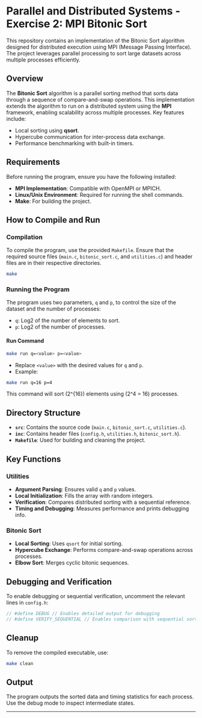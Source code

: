 # Parallel and Distributed Systems - Exercise 2: MPI Bitonic Sort

This repository contains an implementation of the Bitonic Sort algorithm designed for distributed execution using MPI (Message Passing Interface). The project leverages parallel processing to sort large datasets across multiple processes efficiently.

## Overview

The **Bitonic Sort** algorithm is a parallel sorting method that sorts data through a sequence of compare-and-swap operations. This implementation extends the algorithm to run on a distributed system using the **MPI** framework, enabling scalability across multiple processes. Key features include:

- Local sorting using **qsort**.
- Hypercube communication for inter-process data exchange.
- Performance benchmarking with built-in timers.

## Requirements

Before running the program, ensure you have the following installed:

- **MPI Implementation**: Compatible with OpenMPI or MPICH.
- **Linux/Unix Environment**: Required for running the shell commands.
- **Make**: For building the project.

## How to Compile and Run

### Compilation

To compile the program, use the provided `Makefile`. Ensure that the required source files (`main.c`, `bitonic_sort.c`, and `utilities.c`) and header files are in their respective directories.

```bash
make
```

### Running the Program

The program uses two parameters, `q` and `p`, to control the size of the dataset and the number of processes:

- `q`: Log2 of the number of elements to sort.
- `p`: Log2 of the number of processes.

#### Run Command

```bash
make run q=<value> p=<value>
```

- Replace `<value>` with the desired values for `q` and `p`.
- Example:

```bash
make run q=16 p=4
```

This command will sort \(2^{16}\) elements using \(2^4 = 16\) processes.

## Directory Structure

- **`src`**: Contains the source code (`main.c`, `bitonic_sort.c`, `utilities.c`).
- **`inc`**: Contains header files (`config.h`, `utilities.h`, `bitonic_sort.h`).
- **`Makefile`**: Used for building and cleaning the project.

## Key Functions

### Utilities

- **Argument Parsing**: Ensures valid `q` and `p` values.
- **Local Initialization**: Fills the array with random integers.
- **Verification**: Compares distributed sorting with a sequential reference.
- **Timing and Debugging**: Measures performance and prints debugging info.

### Bitonic Sort

- **Local Sorting**: Uses `qsort` for initial sorting.
- **Hypercube Exchange**: Performs compare-and-swap operations across processes.
- **Elbow Sort**: Merges cyclic bitonic sequences.

## Debugging and Verification

To enable debugging or sequential verification, uncomment the relevant lines in `config.h`:

```c
// #define DEBUG // Enables detailed output for debugging
// #define VERIFY_SEQUENTIAL // Enables comparison with sequential sorting
```

## Cleanup

To remove the compiled executable, use:

```bash
make clean
```

## Output

The program outputs the sorted data and timing statistics for each process. Use the debug mode to inspect intermediate states.

---
